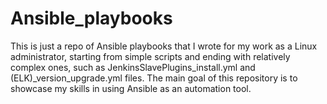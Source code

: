 # Ansible_playbooks
This is just a repo of Ansible playbooks that I wrote for my work as a Linux administrator, starting from simple scripts and ending with relatively complex ones, such as JenkinsSlavePlugins_install.yml and (ELK)_version_upgrade.yml files.
The main goal of this repository is to showcase my skills in using Ansible as an automation tool.
